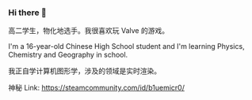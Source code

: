 ### Hi there 👋

高二学生，物化地选手。我很喜欢玩 Valve 的游戏。

I'm a 16-year-old Chinese High School student and I'm learning Physics, Chemistry and Geography in school.

我正自学计算机图形学，涉及的领域是实时渲染。

神秘 Link:
https://steamcommunity.com/id/b1uemicr0/
